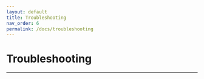 ```yaml
---
layout: default
title: Troubleshooting
nav_order: 6
permalink: /docs/troubleshooting
---
```


# Troubleshooting

---
